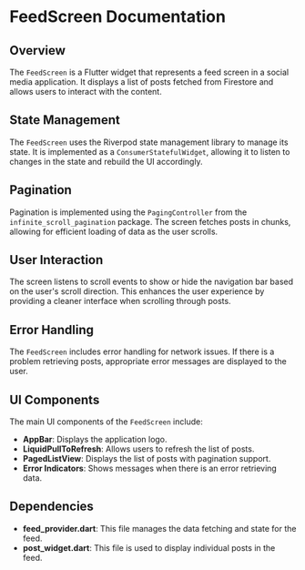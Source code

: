 # FeedScreen Documentation

## Overview
The `FeedScreen` is a Flutter widget that represents a feed screen in a social media application. It displays a list of posts fetched from Firestore and allows users to interact with the content.

## State Management
The `FeedScreen` uses the Riverpod state management library to manage its state. It is implemented as a `ConsumerStatefulWidget`, allowing it to listen to changes in the state and rebuild the UI accordingly.

## Pagination
Pagination is implemented using the `PagingController` from the `infinite_scroll_pagination` package. The screen fetches posts in chunks, allowing for efficient loading of data as the user scrolls.

## User Interaction
The screen listens to scroll events to show or hide the navigation bar based on the user's scroll direction. This enhances the user experience by providing a cleaner interface when scrolling through posts.

## Error Handling
The `FeedScreen` includes error handling for network issues. If there is a problem retrieving posts, appropriate error messages are displayed to the user.

## UI Components
The main UI components of the `FeedScreen` include:
- **AppBar**: Displays the application logo.
- **LiquidPullToRefresh**: Allows users to refresh the list of posts.
- **PagedListView**: Displays the list of posts with pagination support.
- **Error Indicators**: Shows messages when there is an error retrieving data.

## Dependencies
- **feed_provider.dart**: This file manages the data fetching and state for the feed.
- **post_widget.dart**: This file is used to display individual posts in the feed.
